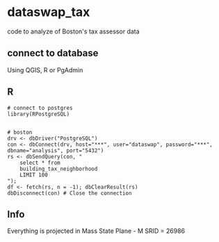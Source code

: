 dataswap_tax
============

code to analyze of Boston's tax assessor data


connect to database
-------------------

Using QGIS, R or PgAdmin

R
---

```
# connect to postgres
library(RPostgreSQL)


# boston
drv <- dbDriver("PostgreSQL")
con <- dbConnect(drv, host="***", user="dataswap", password="***", dbname="analysis", port="5432")
rs <- dbSendQuery(con, "
	select * from 
	building_tax_neighborhood 
	LIMIT 100
");                           
df <- fetch(rs, n = -1); dbClearResult(rs) 
dbDisconnect(con) # Close the connection
```


Info
-------------------

Everything is projected in 
Mass State Plane - M
SRID = 26986



